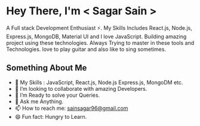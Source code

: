 # Hey There, I'm < Sagar Sain >


A Full stack Development Enthusiast ⚡. My Skills Includes React.js, Node.js, Express.js, MongoDB, Material UI and I love JavaScript. Building amazing project using these technologies. Always Trying to master in these tools and Technologies. love to play guitar and also like to sing sometimes. 




















## Something About Me

- 🔭  My Skills : JavaScript, React.js, Node.js
                   Express.js, MongoDM etc.
- 👯 I’m looking to collaborate with amazing Developers.
- 🤔 I’m Ready to solve your Queries.
- 💬 Ask me Anything.
- 📫 How to reach me: sainsagar96@gmail.com
- 😄 Fun fact: Hungry to Learn.
